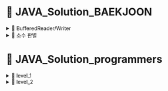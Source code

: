 # 📖 JAVA_Solution_BAEKJOON
<details>

<summary> 📗 BufferedReader/Writer </summary>
<div markdown="1">
	
### BufferedReader
- 입력된 데이터가 바로 전달되지 않고 버퍼를 거쳐 전달되므로 데이터 처리 효율성을 높임.
	- 많은 양의 데이터를 처리할때 유리.
- Enter만 경계로 인식하고 받은 데이터가 string으로 고정되기 때문에 입력받은 데이터를 가공하는 작업이 필요한 경우가 많다.
	
#### 💡 BufferedReader 사용법
	
```
BufferedReader bf = new BufferedReader(new InputStreamReader(System.in));
String s = bf.readLine();
int i = Integer.parseInt(bf.readLine());//형변환
```
	
- readline() 메소드
	- 리턴값이 String으로 고정되기 때문에 String이 아닌 다른 타입으로 입력을 받으려면 형변환을 해야한다.
		- ex) Integer.parseInt()
- 예외처리
	- try & catch
	- throwsIOException
- throw 이용방법
	- 1️⃣ 클래스 import
		- ` import java.io.IOException `
	- 2️⃣ main 클래스 옆에 throwsIOException 작성
		- ` public static void main(String[] args) throwsIOException{} `
	
### 공백 단위로 데이터를 가공하는 작업
#### 방법1 StringTokenizer 의 nextTo()
##### StringTokenizer의 생성자
1️⃣ ` StringTokenizer st = new StringTokenizer(문자열); ` -> 띄어쓰기 기준으로 문자열 분리
	
2️⃣ ` StringTokenizer st = new StringTokenizer(문자열, 구분자); ` -> 구분자를 기준으로 문자열을 분리
	
3️⃣ ` StringTokenizer st = new StringTokenizer(문자열, 구분자, true/false) ` -> 구분자를 기준으로 문자열을 분리할 때, 구분자는 토큰으로 넣을지(true) 구분자는 분리된 문자열 토큰에 포함 시키기 않을지(false)
	
| return | 메소드 | 기능 |    
| :---: | :----: | :----: |    
| boolean | hasMoreTokens() | 남아있는 토큰이 있으면 true를 리턴, 더 이상 토큰이 없으면 false 리턴 | 	
| String | nextToken() | 객체에서 다음 토큰을 반환 | 
| String | nextToken(String delim) | delim 기준으로 다음 토큰을 반환 | 
| Object | nextElement() | nextToken 메서드와 동일하지만 문자열이 아닌 객체를 리턴 | 
| int | countTokens() | 총 토큰의 개수를 리턴 | 
	
#### 방법2 String.split()
- String[] split(String regex)
	- 해당 문자열을 전달된 정규 표현식(regular expression)에 따라서 나눠서 반환.
	
#### 💡 데이터 가공 사용
```
StringTokenizer st = new StringTokenizer(s);//인자로 입력 문자열을 넣음
int a = Integer.parseInt(st.nextToken());//첫번째
int b = Integer.parseInt(st.nextToken());//두번째
	
//String.split()
String array[] = s.split(" ");//공백을 기준으로 배열에 넣음
```	
	
### BufferedWriter
- 버퍼를 잡아 놓았기 때문에 flush() / close() 를 반드시 호출해줘야함.
- 자동개행 기능이 없기 때문에 개행을 해줘야할 경우 \n을 따로 처리해야함.
	
#### 💡 BufferedWriter 예시
```
BufferedWriter bw = new BufferedWriter(new OutputStreamWriter(System.out))
String s = "message";//출력할 문자열

bw.write(s);
bw.flush();
bw.close();
```
	

 </div>
</details>

<details>

<summary>📙 소수 판별 </summary>
<div markdown="1">

### 1. 에라토스테네스의 체
#### 알고리즘
1. 2부터 소수를 구하고자 하는 구간의 모든 수를 나열한다.
2. 2는 소수이므로 2는 소수로 판별.
3. 자기 자신을 제외한 2의 배수를 모두 지운다.
4. 남아있는 수 가운데 3은 소수이므로 3은 소수로 판별.
5. 자기 자신을 제외한 3의 배수를 모두 지운다.
6. 위 과정을 반복하면 구하는 구간의 모든 소수가 남는다

##### 백준 에라토스테네스의 체를 이용한 문제
- [Source code](java_Baekjoon/math_1929/src/math_1929/Math_1929.java)

### 2. 약수가 있으면 소수가 아님.
- [Source code](java_Baekjoon/math_1978/src/math_1978/Math_1978.java)
	
 </div>
</details>

# 📖 JAVA_Solution_programmers

<details>

<summary> 📗 level_1 </summary>
<div markdown="1">
 
## ✏ Solution_1_정렬
### java.util.Arrays 클래스
  
- Arrays 클래스에는 배열을 다루기 위한 다양한 메소드가 포함되어 있습니다.
- Arrays 클래스의 모든 메소드는 클래스 메소드(static method)이므로, 객체를 생성하지 않고도 바로 사용할 수 있습니다.
- 이 클래스는 java.util 패키지에 포함되므로, 반드시 import 문으로 java.util 패키지를 불러오고 나서 사용해야 합니다.
  
 #### copyOfRange() 메소드
 - copyOfRange() 메소드는 전달받은 배열의 특정 범위에 해당하는 요소만을 새로운 배열로 복사하여 반환.
 - 첫 번째 매개변수로 복사의 대상이 될 원본 배열을 전달 받음.
 - 두번째 매개변수로는 원본 배열에서 복사할 시작 인덱스를 전달받음.
 - 세번째 매개변수로는 마지막으로 복사될 배열 요소의 바로 다음 인덱스를 전달받음.
 - 그리고 원본 배열과 같은 타입의 복사된 새로운 배열을 반환.
  
 ``` JAVA
 int[] array1 = {1, 2, 3, 4, 5};
  
 int[] array2 = Arrays.copyOfRange(array1, 2, 4);
 for(int i = 0; i< array2.lenght; i++){
  System.out.print(array2[i] + " ");
 }                       
 ```
### 배열을 출력하는 2가지 방법
##### 먼저, 그냥 배열을 출력한다면?
                                 
``` JAVA
public class PrintArray{
  public static void main(String[] args){
    int[] array = {1, 2, 3, 4, 5};
    System.out.println(array);
  }
}
```
[결과] 메모리의 주소값이 출력된다.

#### 1. 반복문(for) 사용하기

``` JAVA
public class PrintArray{
  public static void main(String[] args){
    int[] array = {1, 2, 3, 4, 5};
                                 
    for(int i = 0; arr.length; i++){
      System.out.println(array[i]);                             
    }
  }
}
```                                 
[결과]
1
2
3
4
5
                                 
#### 2. Java.util.Arrays의 toString() 메소드 사용하기
                                 
- 파라미터로 배열을 입력받아 배열에 정의된 값들을 문자열 형태로 만들어서 리턴
                                 
``` JAVA
public class PrintArray{
  public static void main(String[] args){
    int[] array = {1, 2, 3, 4, 5};
                                 
    System.out.println(Arrays.toString(array));                                                        
    }
  }
}
``` 
[결과]
[1, 2, 3, 4, 5] 
				 
## 📑 Q. K번째 수
- 문제 설명
	- 배열 array, [i, j, k]를 원소로 가진 2차원 배열 commands가 매개변수로 주어질 때, commands의 모든 원소에 대해 앞서 설명한 연산을 적용했을 때 나온 결과를 배열에 담아 return 하도록 solution 함수를 작성.
> ex) array가 [1, 5, 2, 6, 3, 7, 4], i = 2, j = 5, k = 3 이라면 </br> 1. array의 2번째부터 5번째까지 자르면 [5, 2, 6, 3]이다. </br> 2. 1에서 나온 배열을 정렬하면 [2, 3, 5, 6]이다. </br> 3. 2에서 나온 배열의 3번째 숫자는 5이다.

✔ 제한사항
- array의 길이는 1이상 100 이하이다.
- array의 각 원소는 1 이상 100 이하이다.
- commands의 길이는 1 이상 50 이하이다.
- commands의 각 원소는 길이가 3이다.

💡 입출력 예

| array | commands |return|    
| :---: | :----: | :----: |    
| [1, 5, 2, 6, 3, 7, 4] | [[2, 5, 3], [4, 4, 1], [1, 7, 3]] | [5, 6, 3] | 
		 	
### 📚 Source_code
#### copyOfRange() 메소드 사용 전
- [solution1_level1](java_solution/solution1_level1/src/solution1_level1/Solution1_level1.java)
                                 
#### ⭐ copyOfRange() 메소드 사용 후
- [solution1_af_level1](java_solution/solution1_af_level1/src/solution1_af_level1/Solution1_af_level1.java)
         
## ✏ Solution_2_완전탐색
### java.lang.Math 클래스
- 수학에서 자주 사용하는 상수들과 함수들을 미리 구현해 놓은 클래스.
- 모든 메소드는 클래스 메소드(static method)이므로, 객체를 생성하지 않고도 바로 사용할 수 있다.

#### max(), min()
- max(): 전달된 두 값을 비교하여 그 중에서 큰 값을 반환
- min(): 전달된 두 값을 비교하여 그 중에서 작은 값을 반환
- 사용법
``` JAVA
int max = Math.max(3.14, 3.1415);
int min = Math.min(3.14, 3.1415);
```
### List 컬렉션 클래스
- 특징
  - 요소의 저장 순서가 유지된다.
  - 같은 요소의 중복 저장을 허용한다.
                                 
- 대표적인 List 컬렉션 클래스에 속하는 클래스
  - ArrayList< E >
  - LinkedList< E >
  - Vector< E >
  - Stack< E >

#### ArrayList< E > 클래스
 
- 배열을 이용하기 때문에 인데스를 이용하여 배열 요소에 빠르게 접근할 수 있다.
- 배열은 크기를 변경할 수 없는 인스턴스이므로, 크기를 늘리기 위해서는 새로운 배열을 생성하고 기존의 요소들을 옮겨야 하는 복잡한 과정을 거쳐야 한다.
  - 자동으로 수행, 요소의 추가 및 삭제 작업에 걸리는 시간이 매우 길다.

``` JAVA
ArrayList<Integer> list = new ArrayList<Integer>();
 
// 저장
list.add(40);
list.add(30)
// 제거
list.remove(1);
// Collections.sort() 메소드를 이용한 정렬
Collections.sort(list);
//set() 메소드를 이용한 변경
list.set(0, 10);
```
#### Enhanced for문
- for(초기화 : 배열){//}
- 배열의 크기를 조사할 필요가 없다.
- 배열에서만 사용 가능하고, 배열의 값을 변경하지 못하는 단점이 있다.

``` JAVA
// Enhanced for문을 이용한 list 출력
int c = 0;
		
for(int num : list){
	answer[c++] = num;
	}
```

## 📑 Q. 모의고사
- 문제설명
	- 수포자들은 1번 문제부터 마지막 문제까지 다음과 같이 찍는다.
> 1번 수포자가 찍는 방식: 1, 2, 3, 4, 5, 1, 2, 3, 4, 5, ... </br> 2번 수포자가 찍는 방식: 2, 1, 2, 3, 2, 4, 2, 5, 2, 1, 2, 3, 2, 4, 3, 5, ... </br> 3번 수포자가 찍는 방식: 3, 3, 1, 1, 2, 2, 4, 4, 5, 5, 3, 3, 1, 1, 2, 2, 4, 4, 5, 5, ...

-  1번 문제부터 마지막 문제까지의 정답이 순서대로 들은 배열 answers가 주어졌을 때, 가장 많은 문제를 맞힌 사람이 누구인지 배엵에 담아 return 하도록 solution 함수 작성.

✔ 제한 사항
- 시험은 최대 10,000 문제로 구성되어있다.
- 문제의 정답은 1, 2, 3, 4, 5 중 하나이다.
- 가장 높은 점수를 받은 사람이 여럿일 경우, return 하는 값을 정렬.

💡 입출력 예

| answers | return |  
| :---: | :----: |   
| [1, 2, 3, 4, 5] | [1] | 
| [1, 3, 2, 4, 2] | [1, 2, 3] | 

### 📚 Source_code
#### before
- [solution2_level1](java_solution/solution2_level1/src/solution2_level1/Solution2_level1.java)
 
#### ⭐ after
- [solution2_af_level1](java_solution/solution2_af_level1/src/solution2_af_level1/Solution2_af_level2.java)
 
## ✏ Solution_3_탐욕법
## 📑 Q. 체육복
- 문제설명
	- 전체 학생의 수 n, 체육복을 도난당한 학생들의 번호가 담긴 배열 lost, 여벌의 체육복을 가져온 학생들의 번호가 담긴 배열 reserve가 매개변수로 주어질 때, 체육수업을 들을 수 있는 학생의 최댓값을 return 하도록 solution 함수 작성

✔ 제한 사항
- 전체 학생의 수는 2명 이상 30명 이하이다.
- 체육복을 가져온 학생의 수는 1명 이상 n명 이하이고 중복되는 번호는 없다.
- 여별의 체육복을 가져온 학생의 수는 1명이상 n명 이하이고 중복되는 번호는 없다.
- 여별 체육복이 있는 학생만 다른 학생에게 체육복을 빌려줄 수 있다.
- 여벌 체육복을 가져온 학생이 체육복을 도난당했을때, 이 학생은 체육복을 하나만 도난당했다고 가정하며, 남은 체육복이 하나이기에 다른 학생에게는 체육복을 빌려줄 수 없다.
- 바로 앞번호의 학생이나 바로 뒷번호의 학생에게만 체육복을 빌려줄 수 있다.

💡 입출력 예
| n | lost | reserve | return |  
| :---: | :----: | :----: | :----: |   
| 5 | [2, 4] | [1, 2, 5] | 5 |
| 5 | [2, 4] | [3] | 4 |
| 3 | [3] | [1] | 2 |

### 📚 Source_code
#### ⭐ Source_code
- [solution3_level1](java_solution/solution3_level1/src/solution3_level1/Solution3_level1.java)
	
## ✏ Solution_4_해시
### HashMap<K, V>
- 키(key)와 값(value)의 쌍으로 구성되는 요소를 다루는 컬렉션
- 삽입 및 검색이 빠른 특징
	- 요소 검색: get() 메소드
	- 요소 삽입: put() 메소드
	- 
- HashMap<String, String> 생성, 요소 삽입, 요소 검색

```
HashMap<String, String> h = new HashMap<String, String>();
h.put("apple", "사과");//해시맵에 삽입
String kor = h.get("apple");// 키로 값 검색
```

- 주요 메소드
 
| 메소드 | 설명 | 
| :---: | :----: |  
| void clear() | HashMap의 모든 키 삭제 | 
| boolean containsKey(Object key) | 키를 포함하고 있으면 true 리턴 | 
| boolean containsValue(Object value) | 하나 이상의 키를 지정된 값에 매핑시킬 수 있으면 true 반환 | 
| V get(Object key) | [지정된 케이 매핑되는 값을 리턴하거나 매핑되는 값이 없으면 null 리턴 | 
| boolean isEmpty() | HashMap이 비어 있으면 true 리턴 | 
| set<k> ketSet() | HashMap에 있는 모든 키를 담은 Set<k> 컬렉션 리턴| 
| V put(K key, V value) | key와 value를 매핑하여 HashMap에 저장 |
| V remove(Object key) | 지정된 키와 이에 매핑된 모든 값들을 HashMap에서 삭제 | 
| int size() | HashMap에 포함된 요소의 개수 리턴 | 

### getOrDefault()
- HashMap의 경우 동일 키 값을 추가할 경우 value의 값이 덮어쓰기가 된다.
- 기존 key 값의 value를 계속 사용하기 위해서 사용할 수 있다.
	
##### 사용방법
` getOrDefault(Object key, V DefaultValue) `
	
- 두개의 매개 변수를 가짐.
- key: 값을 가져와야 하는 요소의 키.
- defalutValue: 지정된 키로 매핑된 값이 없는 경우 반환되는 기본 값.
- 반환값: 찾는 key가 존재하면 해당 key에 매핑되어 있는 값을 반환하고, 그렇지 않으면 디폴트 값을 반환.
	
### keySet()
- key의 값만 출력.

## 📑 Q. 완주하지 못한 선수
- 문제 설명
	- 마라톤에 참여한 선수들의 이름이 담긴 배열 participant와 완주한 선수들의 이름이 담긴 배열 completion이 주어질 때, 완주하지 못한 선수의 이름을 return 하도록 solution 함수를 작성.

✔ 제한 사항
- 마라톤 경기에 참여한 선수의 수는 1명 이상 100,000명 이하이다.
- completion의 길이는 participant의 길이보다 1 작다.
- 참가자의 이름은 1개 이상 20개 이하의 알파벳 소문자로 이루어져 있다.
- 참가자 중에는 동명잉ㄴ이 있을 수 있다.

💡 입출력 예
| participant | completion | return | 
| :---: | :----: | :----: |  
| ["leo", "kiki", "eden"] | ["eden", "kiki"] | "leo" | 
| ["marina", "josipa", "nikola", "vinko", "filipa"] | ["josipa", "filipa", "marina", "nikola"] | "vinko" | 
| ["mislav", "stanko", "mislav", "ana"] | ["stanko", "ana", "mislav"] | "mislav" |

### 📚 Source_code
#### before
- [Solution4_level1](java_solution/solution4_level1/src/solution4_level1/Solution4_level1.java)
#### ⭐ 해시 사용
- [Solution4_af_level1](java_solution/solution4_af_level1/src/solution4_af_level1/Solution4_af_level1.java)

 </div>
</details>

<details>

<summary> 📙 level_2 </summary>
<div markdown="1">

## ✏ Solution_1_정렬
### 람다식 기본 문법
`(매개변수) -> {실행문(명령문)}`
	
### 숫자 -> 문자열
` String.valueOf(숫자)를 사용하여 String 타입으로 변환 가능. `

### compareTo()
- 문자열의 사전 순 값을 비교하여 그에 해당하는 int값을 리턴.
```
a = b일 경우 0
a > b (좌측 값이 큰 경우) 양수
a < b (좌측 값이 작은 경우) 음수
```
##### 오름차순
`(a+b).compareTo(b+a)`
     
##### 내림차순
`(b+a).compareTo(a+b)`
     
### startsWith()
- 비교 대상 문자열이 입력된 문자열 값으로 시작되는지 여부를 확인하고 boolean(true/false) 값으로 리턴.

## 📑 Q. 가장 큰 수
	
- 문제 설명
	- 0 또는 양의 정수가 담긴 배열 numbers가 매개변수로 주어질 때, 순서를 재배치하여 만들 수 있는 가장 큰 수를 문자열로 바꾸어 return 하도록 solution 함수 작성
> ex) [6, 10, 2]라면 [6102, 6210, 1062, 1026, 2610, 2106]를 만들 수 있고 가장 큰 수는 6210이다.

✔ 제한 사항
- numbers의 길이는 1이상 100,000 이하이다.
- numbers의 원소는 0이상 1,000 이하이다.
- 정답이 너무 클 수 있으니 문자열로 바꾸어 return 합니다.
</br>

💡 입출력 예
	
| numbers | return |    
| :---: | :----: |    
| [6, 10, 2] | "6210" |    
| [3, 30, 34, 5, 9] | "9534330" |

### 📚 Source_code
#### Before	
##### 실패
- 숫자들을 자리수에 따라 정렬한 후 리스트에 각각 저장해서 3개의 리스트들을 비교하여 하나의 리스트에 내림차순으로 넣으려고 시도.
- 1~1000이하의 숫자들은 가능하지 그 이상의 숫자들로 이루어진 배열은 구현 실패
- [Source_code](java_solution/solution1_level2/src/solution1_level2/Solution1_level2.java)
	
#### ⭐compareTo() 사용 후
- [Source_code](java_solution/solution1_af_level2/src/solution1_af_level2/Solution1_af_level2.java)
	
## ✏ Solution_2_
## 📑 Q. H-Index
- 문제설명
	- 어떤 과학자가 발표한 논문 n편 중, h번 이상 인용된 논문이 h편 이상이고 나머지 논문이 h번 이하 인용되었다면 h의 최댓값이 이 과학자의 H-Index이다.
	- 어떤 과학자가 발표한 논문의 인용 횟수를 담은 배열 citations가 매개변수로 주어질 때, 이 과학자의 H-Index를 return 하도록 solution 함수 작성.

✔ 제한 사항
- 과학자가 발표하는 논문의 수는 1편 이상 1,000 이하이다.
- 논문별 인용 횟수는 0회 이상 10.000회 이하이다.
	
💡 입출력 예
	
| citations | return |    
| :---: | :----: |    
| [3, 0, 6, 1, 5] | 3 |  
	
### 📚 Source_code
⭐ [solution3_level2](java_solution/solution2_level2/src/solution2_level2/Solution2_level2.java)

## ✏ Solution_3_완전탐색
### Set 컬렉션
- set 인터페이스를 구현한 컬렉션 클래스
	- HashSet< E >
	- TreeSet< E >
- 특징
	- 요소의 저장 순서를 유지하지 않는다.
	- 같은 요소의 중복 저장을 허용하지 않는다.
	
#### HashSet< E > 클래스
- Set 컬레션 클래스에서 가장 많이 사용되는 클래스 중 하나이다.
- ` 해시 알고리즘 ` 을 사용하여 검색 속도가 매우 빠르다.
- 내부적으로 HashMap 인스턴스를 사용하여 요소를 저장.
	
` 해시 알고리즘 `
![해시 알고리즘](https://user-images.githubusercontent.com/87464750/154821847-e520d760-1f6e-4ae6-8300-78fb110c22c3.png)
	
- 배열과 연결 리스트로 구현된다.
- 저장할 데이터의 키 값을 해시 함수에 넣어 반환되는 값으로 배열의 인덱스를 구한다.
- 그리고 해당 인덱스에 저장된 연결 리스트에 데이터를 저장하게 된다.
	
#### ` String substring(int beginIndex) ` : 해당 문자열의 전달된 인덱스부처 끝까지를 새로운 문자열로 반환.
#### ` String substring(int begin, int end) ` : 해당 문자열의 전달된 인덱스부터 마지막 인덱스까지를 새로운 문자열로 반환.
	
## 📑 Q. 소수 찾기
- 문제 설명
	- 각 종이 조각에 숫자가 적힌 문자열 numbers가 주어졌을때, 종이 조각으로 만들 수 있는 소수가 몇 개인지 return 하도록 solution 함수를 작성.
	
✔ 제한 사항
- numbers는 길이 1 이상 7 이하인 문자열이다.
- numbers는 0~9까지 숫자만으로 이루어져 있다.
- "013"은 0, 1, 3 숫자가 적힌 종이 조각이 흩어져있다는 의미이다.

💡 입출력 예
| numbers | return |    
| :---: | :----: |    
| "17" | 3 |  
| "011" | 2 |  
	
### 📚 Source_code
#### ⭐ HashSet<> 
- [solution3_level2](java_solution/solution3_level2/src/solution3_level2/Solution3_level2.java)
	
## ✏ Solution_4_완전탐색
## 📑 Q. 카펫
- 문제 설명
	- Leo는 카펫을 사러 갔다가 아래 그림과 같이 중앙에는 노란색으로 칠해져 있고 테두리 1줄은 갈색으로 칠해져 있는 격자 모양 카펫을 봤다.
	- Leo는 집으로 돌아와서 아까 본 카펫의 노란색과 갈색으로 색칠된 격자의 개수는 기억했지만, 전체 카펫의 크기는 기억하지 못했다.
	- Leo가 본 카펫에서 갈색 격자의 수 brown, 노란색 격자의 수 yellow가 매개변수로 주어질 때 카펫을 가로, 세로 크기를 순서대로 배열에 담아 return 하도록 하는 함수 작성.

![카펫](https://user-images.githubusercontent.com/87464750/154912651-f71a737c-20fb-4191-a8ae-eaaffdf08d59.png)	

✔ 제한 사항
- 갈색 격자의 수 brown은 8이상 5,000 이하인 자연수이다.
- 노란색 격자의 수 yellow는 1이상 2,000,000 이하인 자연수이다.
- 카펫의 가로 길이는 세로 길이와 같거나, 세로 길이보다 길다.
	
💡 입출력 예
| brown | yellow | return |
| :---: | :----: | :----: |    
| 10 | 2 | [4, 3] |
| 8 | 1 | [3, 3] | 
| 24 | 24 | [8, 6] | 

### 📚 Source_code
- ⭐ [solution4_level2](java_solution/solution4_level2/src/solution4_level2/Solution4_level2.java)
	
## ✏ Solution_5_해시
## 📑 Q. 전화번호 목록
- 문제 설명
	- 전화번호가 다음과 같을 경우, 구조대 전화번호는 영석이의 전화번호의 접두사입니다.
		- 구조대: 119
		- 박준영: 97674223
		- 지영석: 1195524421
	- 전화번호부에 적힌 전화번호를 담은 배열 phone_book이 solution함수의 매개변수로 주어질때, 어떤 번호가 다른 번호의 접두어인 경우가 있으면 false를 그렇지 않으면 true를 return 하도록 solution함수를 작성

✔ 제한 사항
- phone_book의 길이는 1 이상 1,000,000 이하이다.
- 각 전화번호의 길이는 1 이상 20 이하이다.
- 같은 전화번호가 중복해서 들어있지 않다.
	
💡 입출력 예
| phone_book | return |
| :---: | :----: | 
| ["119", "97674223", "1195524421"] | false |
| ["123","456","789"] | true | 
| ["12","123","1235","567","88"] | false | 
	
### 📚 Source_code
##### 처음
- 2중 for-loop을 사용하여 모든 배열의 원소를 비교하여 접두어가 있는 경우 확인
- [solution5_level2](java_solution/solution5_level2/src/solution5_level2/Solution5_level2.java)
- 실행결과 효율성에서 시간 초과로 통과하지 못함.

![실행결과](https://user-images.githubusercontent.com/87464750/154915119-d4b0f91a-e7ca-4bff-b85c-b7fe7f68fbdb.png)

##### 효율성 높임
- String 배열을 정렬하면 전화번호의 길이와 상관이 작은 수가 먼저 오도록 배열이 정렬됨.
- 그래서 다음 인덱스의 전화번호만 비교하면 된다.
- ⭐[solution5_re_level2](java_solution/solution5_re_level2/src/solution5_re_level2/Solution5_re_level2.java)
	
## ✏ Solution_6_해시
## 📑 Q. 위장
- 문제 설명
	- 스파이들은 매일 다른 옷을 조합하여 입어 자신을 위장한다.
	- 스파이가 가진 의상들이 담기 2차원 배열 clothes가 주어질 때 서로 다른 옷의 조합의 수를 return 하도록 solution 함수 작성.
> ex) 스파이가 가진 옷이 아래와 같고 오늘 스파이가 동그란 안경, 긴 코트, 파란색 티셔츠를 입었다면 다음날은 청바지를 추가로 입거나 동그란 안경 대신 검정 선글라스를 착용해야 한다.
	
| 종류 | 이름 |
| :---: | :----: | 
| 얼굴 | 동그란 안경, 검정 선글라스 |
| 상의 | 파란색 티셔츠 | 
| 하의 | 청바지 | 
| 겉옷 | 긴 코트 | 
	
✔ 제한 사항
- clothes의 각 행은 [의상의 이름, 의상의 종류]로 이루어져 있다.
- 스파이가 가진 의상의 수는 1개 이상 30개 이하이다.
- 같은 이름을 가진 의상은 존재하지 않는다.
- clothes의 모든 원소는 문자열로 이루어져 있다.
- 모든 문자열의 길이는 1 이상 20 이하인 자연수이고 알파벳 소문자 또는 '-' 로만 이루어져 있다.
- 스파이는 하루에 최소 한 개의 의상을 입는다.
	
💡 입출력 예
| clothes | return |
| :---: | :----: | 
| [["yellowhat", "headgear"], ["bluesunglasses", "eyewear"], ["green_turban", "headgear"]] | 5 |
| [["crowmask", "face"], ["bluesunglasses", "face"], ["smoky_makeup", "face"]] | 3 | 
	
### 📚 Source_code
- ⭐ [solution6_level2](java_solution/solution6_level2/src/solution6_level2/Solution6_level2.java)

 </div>
</details>
